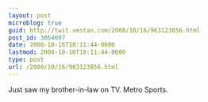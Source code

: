 ```yaml
---
layout: post
microblog: true
guid: http://twit.vmstan.com/2008/10/16/963123856.html
post_id: 3054097
date: 2008-10-16T18:11:44-0600
lastmod: 2008-10-16T18:11:44-0600
type: post
url: /2008/10/16/963123856.html
---
```

Just saw my brother-in-law on TV. Metro Sports.
